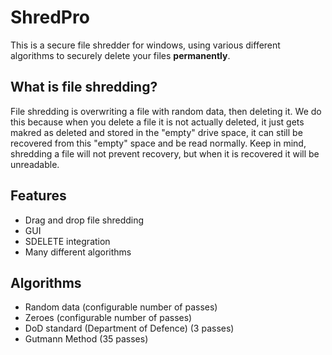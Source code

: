 # ShredPro

This is a secure file shredder for windows, using various different algorithms to securely delete your files **permanently**.

## What is file shredding?

File shredding is overwriting a file with random data, then deleting it. We do this because when you delete a file it is not actually deleted, it just gets makred as deleted and stored in the "empty" drive space, it can still be recovered from this "empty" space and be read normally. Keep in mind, shredding a file will not prevent recovery, but when it is recovered it will be unreadable.

## Features
- Drag and drop file shredding
- GUI
- SDELETE integration
- Many different algorithms

## Algorithms
- Random data    (configurable number of passes)
- Zeroes         (configurable number of passes)
- DoD standard   (Department of Defence) (3 passes)
- Gutmann Method (35 passes)